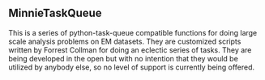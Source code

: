 ## MinnieTaskQueue

This is a series of python-task-queue compatible functions for doing large scale analysis problems on EM datasets. They are customized scripts written by Forrest Collman for doing an eclectic series of tasks.  They are being developed in the open but with no intention that they would be utilized by anybody else, so no level of support is currently being offered. 



